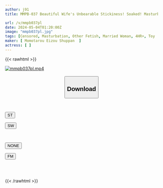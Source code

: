 ```yaml
---
author: j91
title: MMPB-037 Beautiful Wife's Unbearable Stickiness! Soaked! Masturbating! ! 22 People

url: /v/mmpb037pl
date: 2024-05-04T01:20:00Z
image: "mmpb037pl.jpg"
tags: [Censored, Masturbation, Other Fetish, Married Woman, 4HR+, Toy	]
maker: [ Momotarou Eizou Shuppan  ]
actress: [ ]
---
```



{{< rawhtml >}}

<div class="video" data-videoid="owwPRm4qjBCbmy">
    <a href="javascript:;">
        <img src="/v/mmpb037pl/mmpb037pl.jpg" width="WIDTH" height="HEIGHT" alt="mmpb037pl.mp4" loading="lazy">
    </a>
</div>

<script type="text/javascript" src="https://j91.asia/asset/on-demand-st.js"></script>

<br>
  <link rel="stylesheet" href="https://j91.asia/asset/bs5.css">
  
  <center>
  <button class="btn btn-primary" type="button" data-bs-toggle="collapse" data-bs-target=".multi-collapse" aria-expanded="false" aria-controls="multiCollapseExample1 multiCollapseExample2"><h2>Download</h2></button></center>
</p>
<div class="row">
  <div class="col">
    <div class="collapse multi-collapse" id="multiCollapseExample1">
      <div class="card card-body">
	      	      <br>
<div class="buttons">  
<p><a href="https://streamtape.to/v/owwPRm4qjBCbmy" target="_blank"><button class="btn-hover color-3"><i class="fa fa-download"></i> ST</button></a></p>
<p><a href="https://asnwish.com/mm7nhiph33qy" target="_blank"><button class="btn-hover color-2"><i class="fa fa-download"></i> SW</button></a></p></div>
    </div>
  </div>
</div>
  <div class="col">
    <div class="collapse multi-collapse" id="multiCollapseExample2">
      <div class="card card-body">
	      <br>
<div class="buttons">
<p><a href="javascript:;"><button class="btn-hover color-9"><i class="fa fa-download"></i> NONE</button></a></p>
<p><a href="https://filemoon.sx/d/ezgu14pcvaak"><button class="btn-hover color-8"><i class="fa fa-download"></i> FM</button></a></p></div>
<br><br>
      </div>
    </div>
  </div>
</div>

{{< /rawhtml >}}